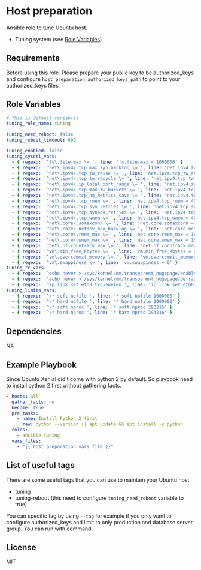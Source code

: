 Host preparation
=========

Ansible role to tune Ubuntu host.
- Tuning system (see [Role Variables](#Role-Variables))

Requirements
------------

Before using this role. Please prepare your public key to be authorized_keys and configure ```host_preparation_authorized_keys_path``` to point to your authorized_keys files.

Role Variables
--------------

```yaml
# This is default variables
tuning_role_name: tuning

tuning_need_reboot: false
tuning_reboot_timeout: 600

tuning_enabled: false
tuning_sysctl_vars:
  - { regexp: '^fs\.file-max \= ', line: 'fs.file-max = 1000000' }
  - { regexp: '^net\.ipv4\.tcp_max_syn_backlog \= ', line: 'net.ipv4.tcp_max_syn_backlog = 65535' }
  - { regexp: '^net\.ipv4\.tcp_tw_reuse \= ', line: 'net.ipv4.tcp_tw_reuse = 1' }
  - { regexp: '^net\.ipv4\.tcp_tw_recycle \= ', line: 'net.ipv4.tcp_tw_recycle = 1' }
  - { regexp: '^net\.ipv4\.ip_local_port_range \= ', line: 'net.ipv4.ip_local_port_range = 1024 65000' }
  - { regexp: '^net\.ipv4\.tcp_max_tw_buckets \= ', line: 'net.ipv4.tcp_max_tw_buckets = 400000' }
  - { regexp: '^net\.ipv4\.tcp_no_metrics_save \= ', line: 'net.ipv4.tcp_no_metrics_save = 1' }
  - { regexp: '^net\.ipv4\.tcp_rmem \= ', line: 'net.ipv4.tcp_rmem = 4096 87380 16777216' }
  - { regexp: '^net\.ipv4\.tcp_syn_retries \= ', line: 'net.ipv4.tcp_syn_retries = 2' }
  - { regexp: '^net\.ipv4\.tcp_synack_retries \= ', line: 'net.ipv4.tcp_synack_retries = 2' }
  - { regexp: '^net\.ipv4\.tcp_wmem \= ', line: 'net.ipv4.tcp_wmem = 4096 65536 16777216' }
  - { regexp: '^net\.core\.somaxconn \= ', line: 'net.core.somaxconn = 65535' }
  - { regexp: '^net\.core\.netdev_max_backlog \= ', line: 'net.core.netdev_max_backlog = 4096' }
  - { regexp: '^net\.core\.rmem_max \= ', line: 'net.core.rmem_max = 16777216' }
  - { regexp: '^net\.core\.wmem_max \= ', line: 'net.core.wmem_max = 16777216' }
  - { regexp: '^net\.nf_conntrack_max \= ', line: 'net.nf_conntrack_max = 1048576' }
  - { regexp: '^vm\.min_free_kbytes \= ', line: 'vm.min_free_kbytes = 65536' }
  - { regexp: '^vm\.overcommit_memory \= ', line: 'vm.overcommit_memory = 1' }
  - { regexp: '^vm\.swappiness \= ', line: 'vm.swappiness = 0' }
tuning_rc_vars:
  - { regexp: '^echo never > /sys/kernel/mm/transparent_hugepage/enabled', line: 'echo never > /sys/kernel/mm/transparent_hugepage/enabled' }
  - { regexp: '^echo never > /sys/kernel/mm/transparent_hugepage/defrag', line: 'echo never > /sys/kernel/mm/transparent_hugepage/defrag' }
  - { regexp: '^ip link set eth0 txqueuelen ', line: 'ip link set eth0 txqueuelen 5000' }
tuning_limits_vars:
  - { regexp: '^\* soft nofile ', line: '* soft nofile 1000000' }
  - { regexp: '^\* hard nofile ', line: '* hard nofile 1000000' }
  - { regexp: '^\* soft nproc ', line: '* soft nproc 393216' }
  - { regexp: '^\* hard nproc ', line: '* hard nproc 393216' }
```

Dependencies
------------

NA

Example Playbook
----------------

Since Ubuntu Xenial did't come with python 2 by default. So playbook need to install python 2 first without gathering facts.

```yaml
- hosts: all
  gather_facts: no
  become: true
  pre_tasks:
    - name: Install Python 2 first
      raw: python --version || apt update && apt install -y python
  roles:
    - ansible-tuning
  vars_files:
    - "{{ host_preparation_vars_file }}"
```

List of useful tags
----------------

There are some useful tags that you can use to maintain your Ubuntu host.


- tuning
- tuning-reboot (this need to configure ```tuning_need_reboot``` variable to true)

You can specific tag by using ```--tag``` for example if you only want to configure authorized_keys and limit to only production and database server group. You can run with command

License
-------

MIT

